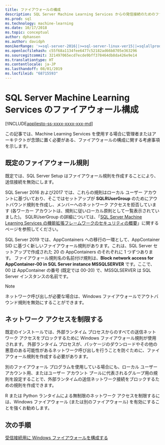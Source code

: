 ```yaml
---
title: ファイアウォールの構成
description: SQL Server Machine Learning Services からの発信接続のためのファイアウォールを構成する方法について説明します。
ms.prod: sql
ms.technology: machine-learning
ms.date: 10/17/2018
ms.topic: conceptual
author: dphansen
ms.author: davidph
monikerRange: '>=sql-server-2016||>=sql-server-linux-ver15||=sqlallproducts-allversions'
ms.openlocfilehash: c55f68a1134fee6477c52182ad66b8705e363296
ms.sourcegitcommit: 321497065ecd7ecde9bff378464db8da426e9e14
ms.translationtype: HT
ms.contentlocale: ja-JP
ms.lasthandoff: 08/01/2019
ms.locfileid: "68715593"
---
```

# <a name="firewall-configuration-for-sql-server-machine-learning-services"></a>SQL Server Machine Learning Services のファイアウォール構成
[!INCLUDE[appliesto-ss-xxxx-xxxx-xxx-md](../../includes/appliesto-ss-xxxx-xxxx-xxx-md.md)]

この記事では、Machine Learning Services を使用する場合に管理者またはアーキテクトが念頭に置く必要がある、ファイアウォールの構成に関する考慮事項を示します。

## <a name="default-firewall-rules"></a>既定のファイアウォール規則

既定では、SQL Server Setup はファイアウォール規則を作成することにより、送信接続を無効にします。

SQL Server 2016 および2017 では、これらの規則はローカル ユーザー アカウントに基づいており、そこではセットアップが **SQLRUserGroup** のためにアウトバウンド規則を作成し、メンバーへのネットワーク アクセスを拒否しています (各ワーカー アカウントは、規則に従いローカル原則として一覧表示されていました)。 SQLRUserGroup の詳細については、「[SQL Server Machine Learning Services の機能拡張フレームワークのセキュリティの概要](../../advanced-analytics/concepts/security.md#sqlrusergroup)」に関するページを参照してください。

SQL Server 2019 では、AppContainers への移行の一環として、AppContainer SID に基づく新しいファイアウォール規則があります。これは、SQL Server セットアップで作成された 20 の AppContainers のそれぞれに 1 つずつあります。 ファイアウォール規則名の名前付け規則は、**Block network access for AppContainer-00 in SQL Server instance MSSQLSERVER** です。ここで、00 は AppContainer の番号 (既定では 00-20) で、MSSQLSERVER は SQL Server インスタンスの名前です。

> [!Note]
> ネットワーク呼び出しが必要な場合は、Windows ファイアウォールでアウトバウンド規則を無効にすることができます。

## <a name="restrict-network-access"></a>ネットワーク アクセスを制限する

既定のインストールでは、外部ランタイム プロセスからのすべての送信ネットワーク アクセスをブロックするために Windows ファイアウォール規則が使用されます。 外部ランタイム プロセスが、パッケージのダウンロードやその他の悪意のある可能性があるネットワーク呼び出しを行うことを防ぐために、ファイアウォール規則を作成する必要があります。

別のファイアウォール プログラムを使用している場合にも、ローカル ユーザー アカウント用、またはユーザー アカウント プールに代表されるグループ用の規則を設定することで、外部ランタイムの送信ネットワーク接続をブロックするための規則を作成できます。

R または Python ランタイムによる無制限のネットワーク アクセスを制限するには、Windows ファイアウォール (または別のファイアウォール) を有効にすることを強くお勧めします。

## <a name="next-steps"></a>次の手順

[受信接続用に Windows ファイアウォールを構成する](../../database-engine/configure-windows/configure-a-windows-firewall-for-database-engine-access.md)